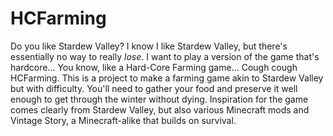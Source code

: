# HCFarming
Do you like Stardew Valley? I know I like Stardew Valley, but there's essentially no way to really *lose*. I want to play a version of the game that's hardcore... You know, like a Hard-Core Farming game... Cough cough HCFarming. This is a project to make a farming game akin to Stardew Valley but with difficulty. You'll need to gather your food and preserve it well enough to get through the winter without dying. Inspiration for the game comes clearly from Stardew Valley, but also various Minecraft mods and Vintage Story, a Minecraft-alike that builds on survival.

